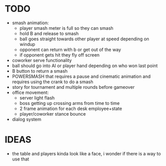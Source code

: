 # TODO
- smash animation:
	- player smash meter is full so they can smash
	- hold B and release to smash
	- ball goes straight towards other player at speed depending on windup
	- opponent can return with b or get out of the way
	- if opponent gets hit they fly off screen
- coworker serve functionality
- ball should go into AI or player hand depending on who won last point
- B button to return a smash
- POWERSMASH that requires a pause and cinematic animation and requires using the crank to do a smash
- story for tournament and multiple rounds before gameover
- office movement:
	- server light flash
	- boss getting up crossing arms from time to time
	- 2 frame animation for each desk employee+state
	- player/coworker stance bounce
- dialog system

# IDEAS
- the table and players kinda look like a face, i wonder if there is a way to use that
